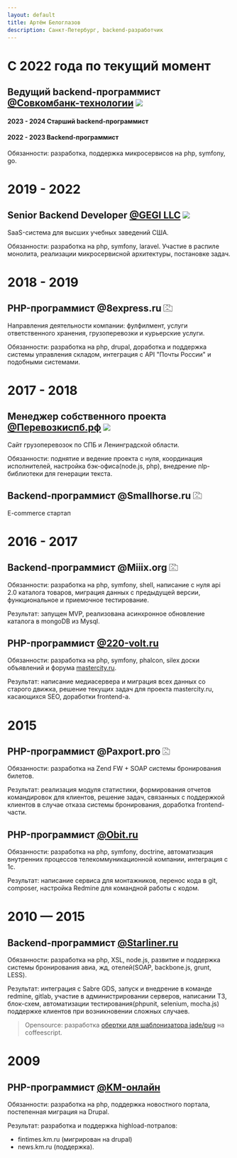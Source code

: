 ```yaml
---
layout: default
title: Артём Белоглазов
description: Санкт-Петербург, backend-разработчик 
---
```


# С 2022 года по текущий момент

## Ведущий backend-программист [@Совкомбанк-технологии](https://sovcombank.it) <a href="https://sovcombank.it" id="sovcombank"><img src="https://sovcombank.it/favicon.ico" height="16"/></a>
#### 2023 - 2024 Старший backend-программист
#### 2022 - 2023 Backend-программист

Обязанности: разработка, поддержка микросервисов на php, symfony, go. 

# 2019 - 2022

## Senior Backend Developer [@GEGI LLC](https://www.gegi.co) <a href="https://www.gegi.co" id="gegi"><img src="https://www.gegi.co/img/favicon.ico" height="16"/></a>

SaaS-система для высших учебных заведений США.

Обязанности: разработка на php, symfony, laravel. Участие в распиле монолита, реализации микросервисной архитектуры, постановке задач.

# 2018 - 2019

## PHP-программист @8express.ru <a href="https://web.archive.org/web/20220706161234/http://8express.ru/" id="8express"><img src="/company_404.png" height="16"/></a>

Направления деятельности компании: фулфилмент, услуги ответственного хранения, грузоперевозки и курьерские услуги.

Обязанности: разработка на php, drupal, доработка и поддержка системы управления складом, интеграция с API "Почты России" и подобными системами.

# 2017 - 2018

## Менеджер собственного проекта [@Перевозкиспб.рф](http://перевозкиспб.рф) <a href="http://перевозкиспб.рф" id="perevozki"><img src="http://xn--90abialgn4afhes.xn--p1ai/favicon.ico" height="16"/></a>

Сайт грузоперевозок по СПБ и Ленинградской области.

Обязанности: поднятие и ведение проекта с нуля, координация исполнителей, настройка бэк-офиса(node.js, php), внедрение nlp-библиотеки для генерации текста.

## Backend-программист @Smallhorse.ru <img src="/company_404.png" height="16"/>

E-commerce стартап

# 2016 - 2017

## Backend-программист @Miiix.org <a href="https://web.archive.org/web/20160313130427/http://miiix.org/login/" id="Miiix"><img src="/company_404.png" height="16"/></a>

Обязанности: разработка на php, symfony, shell, написание с нуля api 2.0 каталога товаров, миграция данных с предыдущей версии, функциональное и приемочное тестирование.

Результат: запущен MVP, реализована асинхронное обновление каталога в mongoDB из Mysql.

## PHP-программист [@220-volt.ru](http://www.220-volt.ru) <a href="http://www.220-volt.ru" id="220"><img src="https://www.220-volt.ru/favicon.svg" height="16" width="16"/></a>

Обязанности: разработка на php, symfony, phalcon, silex доски объявлений и форума [mastercity.ru](http://mastercity.ru).

Результат: написание медиасервера и миграция всех данных со старого движка, решение текущих задач для проекта mastercity.ru, касающихся SEO, доработки frontend-а.

# 2015

## PHP-программист @Paxport.pro <a href="https://web.archive.org/web/20170424181349/http://paxport.pro/" id="paxport"><img src="/company_404.png" width="16" height="16"/></a>

Обязанности: разработка на Zend FW + SOAP системы бронирования билетов.

Результат: реализация модуля статистики, формирования отчетов командировок для клиентов, решение задач, связанных с поддержкой клиентов в случае отказа системы бронирования, доработка frontend-части.

## PHP-программист [@Obit.ru](http://www.obit.ru) <a href="http://www.obit.ru" id="obit"><img src="https://www.obit.ru/favicon.ico" height="16" width="16"/></a>

Обязанности: разработка на php, symfony, doctrine, автоматизация внутренних процессов телекоммуникационной компании, интеграция с 1с.

Результат: написание сервиса для монтажников, перенос кода в git, composer, настройка Redmine для командной работы с кодом.


# 2010 — 2015

## Backend-программист [@Starliner.ru](http://starliner.ru) <a href="http://starliner.ru" id="starliner"><img src="https://info.starliner.ru/wp-content/uploads/2018/02/icon-180x180-150x150.png" width="16" height="16"/></a>

Обязанности: разработка на php, XSL, node.js, развитие и поддержка системы бронирования авиа, жд, отелей(SOAP, backbone.js, grunt, LESS).

Результат: интеграция с Sabre GDS, запуск и внедрение в команде redmine, gitlab, участие в администрировании серверов, написании ТЗ, блок-схем, автоматизации тестирования(phpunit, selenium, mocha.js) поддержке клиентов при возникновении сложных случаев.

> Opensource: разработка [обертки для шаблонизатора jade/pug](https://www.npmjs.com/package/coffee-jade-wrapper) на coffeescript.

# 2009

## PHP-программист [@KM-онлайн](http://km.ru) <a href="http://km.ru" id="km"><img src="https://www.km.ru/sites/default/files/kmru_favicon.ico" height="16" width="16"/></a>

Обязанности: разработка на php, поддержка новостного портала, постепенная миграция на Drupal.

Результат: 
разработка и поддержка highload-потралов:
- fintimes.km.ru (мигрирован на drupal)
- news.km.ru (поддержка).
